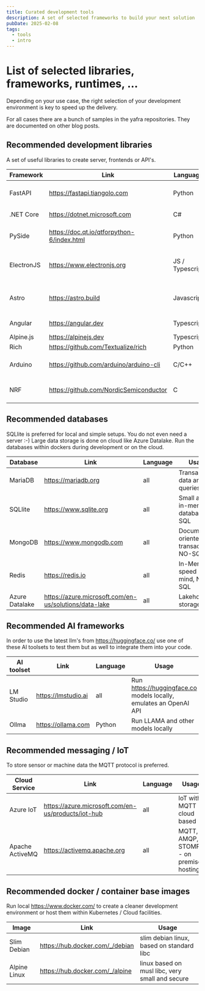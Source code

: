```yaml
---
title: Curated development tools
description: A set of selected frameworks to build your next solution
pubDate: 2025-02-08
tags:
  - tools
  - intro
---
```


# List of selected libraries, frameworks, runtimes, ...

Depending on your use case, the right selection of your development environment is key to speed up the delivery. 

For all cases there are a bunch of samples in the yafra repositories. They are documented on other blog posts.

## Recommended development libraries
A set of useful libraries to create server, frontends or API's.

Framework | Link | Language | Usage | Overview
-- | -- | -- | -- | --
FastAPI | https://fastapi.tiangolo.com | Python | Backend API | RESTful API, GraphQL, ORM SQLAlchemy, ..
.NET Core | https://dotnet.microsoft.com | C# | Backend API | RESTful API, ORM
PySide | https://doc.qt.io/qtforpython-6/index.html | Python | Fat Clients | MacOS, Linux, Windows based on Qt
ElectronJS | https://www.electronjs.org | JS / Typescript | Fat Clients | MacOS, Linux, Winodws based on HTML/CSS/JS
Astro | https://astro.build | Javascript | Static Webseite | Lots of templates and adding, can mix markdown
Angular | https://angular.dev | Typescript | SPA | Enterprise UI Framework
Alpine.js | https://alpinejs.dev | Typescript | SPA | Simple UI
Rich | https://github.com/Textualize/rich | Python | CLI | ASCII UI
Arduino | https://github.com/arduino/arduino-cli | C/C++ | Board | Programming Arduino Boards / M5
NRF | https://github.com/NordicSemiconductor | C | Board | Nordic Semiconductor Boards


## Recommended databases
SQLlite is preferred for local and simple setups. You do not even need a server :-)  Large data storage is done on cloud like Azure Datalake. Run the databases within dockers during development or on the cloud.

Database | Link | Language | Usage
-- | -- | -- | --
MariaDB | https://mariadb.org | all | Transactional data and queries, SQL
SQLlite | https://www.sqlite.org | all | Small and in-memory database, SQL
MongoDB | https://www.mongodb.com | all | Document oriented, transactions, NO-SQL
Redis | https://redis.io | all | In-Memory, speed in mind, NO-SQL
Azure Datalake | https://azure.microsoft.com/en-us/solutions/data-lake | all | Lakehouse storage

## Recommended AI frameworks
In order to use the latest llm's from https://huggingface.co/ use one of these AI toolsets to test them but as well to integrate them into your code.

AI toolset | Link | Language | Usage
-- | -- | -- | --
LM Studio | https://lmstudio.ai | all | Run https://huggingface.co models locally, emulates an OpenAI API
Ollma | https://ollama.com | Python | Run LLAMA and other models locally

## Recommended messaging / IoT
To store sensor or machine data the MQTT protocol is preferred.

Cloud Service | Link | Language | Usage
-- | -- | -- | --
Azure IoT | https://azure.microsoft.com/en-us/products/iot-hub | all | IoT with MQTT - cloud based
Apache ActiveMQ | https://activemq.apache.org | all | MQTT, AMQP, STOMP - on premises hosting

## Recommended docker / container base images
Run local https://www.docker.com/ to create a cleaner development environment or host them within Kubernetes / Cloud facilities.

Image | Link | Usage
-- | -- | --
Slim Debian | https://hub.docker.com/_/debian | slim debian linux, based on standard libc
Alpine Linux | https://hub.docker.com/_/alpine | linux based on musl libc, very small and secure